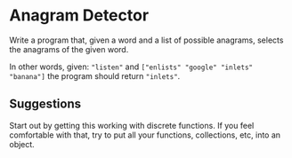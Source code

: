 # Anagram Detector
Write a program that, given a word and a list of possible anagrams, selects the anagrams of the given word.

In other words, given: ``"listen"`` and ``["enlists" "google" "inlets" "banana"]`` the program should return ``"inlets"``.

## Suggestions
Start out by getting this working with discrete functions.
If you feel comfortable with that, try to put all your functions, collections, etc, into an object.